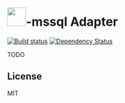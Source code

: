 # <img src="http://cdn.tjw.io/images/sails-logo.png" height='43px' />-mssql Adapter

[![Build status][ci-image]][ci-url]
[![Dependency Status][daviddm-image]][daviddm-url]

TODO

## License
MIT

[sails-logo]: http://cdn.tjw.io/images/sails-logo.png
[sails-url]: https://sailsjs.org
[ci-image]: https://circleci.com/gh/cnect/sails-mssql.svg?style=shield
[ci-url]: https://circleci.com/gh/cnect/sails-mssql
[daviddm-image]: http://img.shields.io/david/cnect/sails-mssql.svg?style=flat
[daviddm-url]: https://david-dm.org/cnect/sails-mssql
